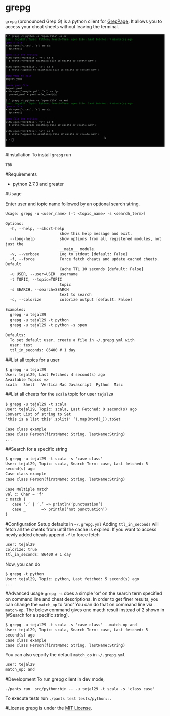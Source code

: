 grepg
===

`grepg` (pronounced Grep G) is a python client for [GrepPage](https://www.greppage.com).  It allows you to access your cheat sheets without leaving the terminal.

![grepg screenshot](https://github.com/tejal29/grepg/raw/master/img/screenshot.png)

#Installation
To install `grepg` run

```
TBD
```

#Requirements
- python 2.7.3 and greater


#Usage

Enter user and topic name followed by an optional search string.

```
Usage: grepg -u <user_name> [-t <topic_name> -s <search_term>]

Options:
  -h, --help, --short-help
                        show this help message and exit.
  --long-help           show options from all registered modules, not just the
                        __main__ module.
  -v, --verbose         Log to stdout [default: False]
  -f, --force           Force fetch cheats and update cached cheats. Default
                        Cache TTL 10 seconds [default: False]
  -u USER, --user=USER  username
  -t TOPIC, --topic=TOPIC
                        topic
  -s SEARCH, --search=SEARCH
                        text to search
  -c, --colorize        colorize output [default: False]

Examples:
  grepg -u tejal29
  grepg -u tejal29 -t python
  grepg -u tejal29 -t python -s open

Defaults:
  To set default user, create a file in ~/.grepg.yml with
  user: test
  ttl_in_seconds: 86400 # 1 day
```


##List all topics for a user

```
$ grepg -u tejal29
User: tejal29, Last Fetched: 4 second(s) ago
Available Topics =>
scala	Shell	Vertica	Mac	Javascript	Python	Misc

```

##List all cheats for the `scala` topic for user `tejal29`

```
$ grepg -u tejal29 -t scala
User: tejal29, Topic: scala, Last Fetched: 0 second(s) ago
Convert List of string to Set
‘this is a list this’.split(‘ ‘).map(Word(_)).toSet

Case class example
case class Person(firstName: String, lastName:String)
...
```

##Search for a specific string

```
$ grepg -u tejal29 -t scala -s 'case class'
User: tejal29, Topic: scala, Search-Term: case, Last fetched: 5 second(s) ago
Case class example
case class Person(firstName: String, lastName:String)

Case Multiple match
val c: Char = 'f'
c match {
   case ‘,’ | ‘.’ => println(‘punctuation’)
   case _       => println(‘not punctuation’)
}

```


#Configuration
Setup defaults in `~/.grepg.yml`
Adding `ttl_in_seconds` will fetch all the cheats from until the cache is expired. If you want to access newly added cheats append `-f` to force fetch
```
user: tejal29
colorize: true
ttl_in_seconds: 86400 # 1 day

```

Now, you can do

```
$ grepg -t python
User: tejal29, Topic: python, Last fetched: 5 second(s) ago
...
```

#Advanced usage
`grepg -s` does a simple 'or' on the search term specified on command line and cheat descriptions. In order to get finer results, you can change the `match_op` to 'and'
You can do that on command line via `--match-op`. The below command gives one macth result instead of 2 shown in [#Search for a specific string].

```
$ grepg -u tejal29 -t scala -s 'case class' --match-op and
User: tejal29, Topic: scala, Search-Term: case, Last fetched: 5 second(s) ago
Case class example
case class Person(firstName: String, lastName:String)

```
You can also sepcify the default `match_op` in `~/.grepg.yml`
```
user: tejal29
match_op: and
```

#Development
To run grepg client in dev mode,
```
./pants run  src/python:bin -- -u tejal29 -t scala -s 'class case'
```
To execute tests run
```./pants test tests/python::```.

#License
grepg is under the [MIT License](http://www.opensource.org/licenses/MIT).
